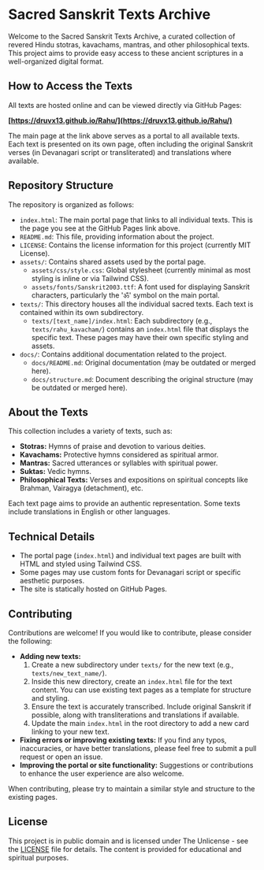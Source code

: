 # Sacred Sanskrit Texts Archive

Welcome to the Sacred Sanskrit Texts Archive, a curated collection of revered Hindu stotras, kavachams, mantras, and other philosophical texts. This project aims to provide easy access to these ancient scriptures in a well-organized digital format.

## How to Access the Texts

All texts are hosted online and can be viewed directly via GitHub Pages:

**[https://druvx13.github.io/Rahu/](https://druvx13.github.io/Rahu/)**

The main page at the link above serves as a portal to all available texts. Each text is presented on its own page, often including the original Sanskrit verses (in Devanagari script or transliterated) and translations where available.

## Repository Structure

The repository is organized as follows:

*   `index.html`: The main portal page that links to all individual texts. This is the page you see at the GitHub Pages link above.
*   `README.md`: This file, providing information about the project.
*   `LICENSE`: Contains the license information for this project (currently MIT License).
*   `assets/`: Contains shared assets used by the portal page.
    *   `assets/css/style.css`: Global stylesheet (currently minimal as most styling is inline or via Tailwind CSS).
    *   `assets/fonts/Sanskrit2003.ttf`: A font used for displaying Sanskrit characters, particularly the 'ॐ' symbol on the main portal.
*   `texts/`: This directory houses all the individual sacred texts. Each text is contained within its own subdirectory.
    *   `texts/[text_name]/index.html`: Each subdirectory (e.g., `texts/rahu_kavacham/`) contains an `index.html` file that displays the specific text. These pages may have their own specific styling and assets.
*   `docs/`: Contains additional documentation related to the project.
    *   `docs/README.md`: Original documentation (may be outdated or merged here).
    *   `docs/structure.md`: Document describing the original structure (may be outdated or merged here).

## About the Texts

This collection includes a variety of texts, such as:

*   **Stotras:** Hymns of praise and devotion to various deities.
*   **Kavachams:** Protective hymns considered as spiritual armor.
*   **Mantras:** Sacred utterances or syllables with spiritual power.
*   **Suktas:** Vedic hymns.
*   **Philosophical Texts:** Verses and expositions on spiritual concepts like Brahman, Vairagya (detachment), etc.

Each text page aims to provide an authentic representation. Some texts include translations in English or other languages.

## Technical Details

*   The portal page (`index.html`) and individual text pages are built with HTML and styled using Tailwind CSS.
*   Some pages may use custom fonts for Devanagari script or specific aesthetic purposes.
*   The site is statically hosted on GitHub Pages.

## Contributing

Contributions are welcome! If you would like to contribute, please consider the following:

*   **Adding new texts:**
    1.  Create a new subdirectory under `texts/` for the new text (e.g., `texts/new_text_name/`).
    2.  Inside this new directory, create an `index.html` file for the text content. You can use existing text pages as a template for structure and styling.
    3.  Ensure the text is accurately transcribed. Include original Sanskrit if possible, along with transliterations and translations if available.
    4.  Update the main `index.html` in the root directory to add a new card linking to your new text.
*   **Fixing errors or improving existing texts:** If you find any typos, inaccuracies, or have better translations, please feel free to submit a pull request or open an issue.
*   **Improving the portal or site functionality:** Suggestions or contributions to enhance the user experience are also welcome.

When contributing, please try to maintain a similar style and structure to the existing pages.

## License

This project is in public domain and is licensed under The  Unlicense - see the [LICENSE](LICENSE) file for details. The content is provided for educational and spiritual purposes.
